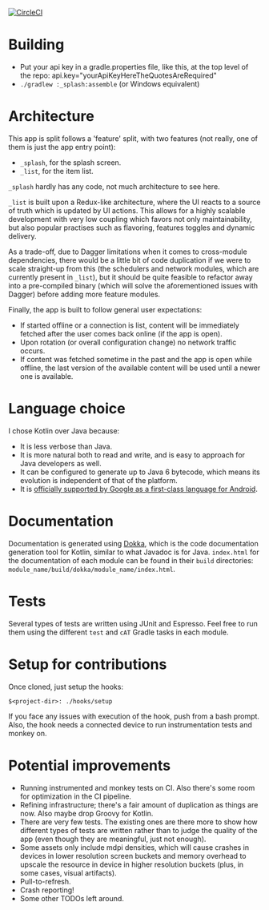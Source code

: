 [![CircleCI](https://circleci.com/gh/stoyicker/ivv.svg?style=svg&circle-token=a93f0b6033d7f45400ccdc85011af61352da6521)](https://circleci.com/gh/stoyicker/ivv)

# Building
* Put your api key in a gradle.properties file, like this, at the top level of the repo:
api.key="yourApiKeyHereTheQuotesAreRequired"
* `./gradlew :_splash:assemble` (or Windows equivalent)

# Architecture
This app is split follows a 'feature' split, with two features (not really, one of them is just the
app entry point):
* `_splash`, for the splash screen.
* `_list`, for the item list.

`_splash` hardly has any code, not much architecture to see here.

`_list` is built upon a Redux-like architecture, where the UI reacts to a source
of truth which is updated by UI actions. This allows for a highly scalable development with very low
coupling which favors not only maintainability, but also popular practises such as flavoring, 
features toggles and dynamic delivery.

As a trade-off, due to Dagger limitations when it comes to cross-module dependencies, there would be
a little bit of code duplication if we were to scale straight-up from this (the schedulers and 
network modules, which are currently present in `_list`), but it should be quite feasible to 
refactor away into a pre-compiled binary (which will solve the aforementioned issues with Dagger) 
before adding more feature modules.

Finally, the app is built to follow general user expectations: 
* If started offline or a connection is list, content will be immediately fetched after the user 
comes back online (if the app is open).
* Upon rotation (or overall configuration change) no network traffic occurs.
* If content was fetched sometime in the past and the app is open while offline, the last version of
the available content will be used until a newer one is available.

# Language choice
I chose Kotlin over Java because:
* It is less verbose than Java.
* It is more natural both to read and write, and is easy to approach for Java developers as well.
* It can be configured to generate up to Java 6 bytecode, which means its evolution is independent of that of the platform.
* It is [officially supported by Google as a first-class language for Android](https://blog.jetbrains.com/kotlin/2017/05/kotlin-on-android-now-official/).

# Documentation
Documentation is generated using [Dokka](https://github.com/Kotlin/dokka), which is the
code documentation generation tool for Kotlin, similar to what Javadoc is for Java.
`index.html` for the documentation of each module can be found in their `build` directories:
 `module_name/build/dokka/module_name/index.html`.

# Tests
Several types of tests are written using JUnit and Espresso. Feel free to run them using the 
different `test` and `cAT` Gradle tasks in each module.

# Setup for contributions
Once cloned, just setup the hooks:
```shell
$<project-dir>: ./hooks/setup
```
If you face any issues with execution of the hook, push from a bash prompt. Also, the hook needs a 
connected device to run instrumentation tests and monkey on.

# Potential improvements
* Running instrumented and monkey tests on CI. Also there's some room for optimization in the CI 
pipeline.
* Refining infrastructure; there's a fair amount of duplication as things are now. Also maybe drop 
Groovy for Kotlin.
* There are very few tests. The existing ones are there more to show how different types of tests 
are written rather than to judge the quality of the app (even though they are meaningful, just not
enough).
* Some assets only include mdpi densities, which will cause crashes in devices in lower resolution 
screen buckets and memory overhead to upscale the resource in device in higher resolution buckets 
(plus, in some cases, visual artifacts).
* Pull-to-refresh.
* Crash reporting!
* Some other TODOs left around.
